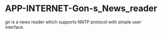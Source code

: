 APP-INTERNET-Gon-s_News_reader
==============================

gn is a news reader which supports NNTP protocol with simple user interface. 
